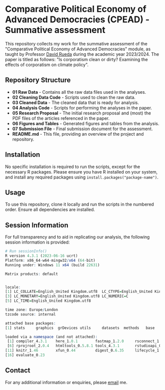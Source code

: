 
# Comparative Political Economy of Advanced Democracies (CPEAD) - Summative assessment


This repository collects my work for the summative assessment of the "Comparative Political Economy of Advanced Democracies" module, as taught by Professor [David Rueda](https://rueda.web.ox.ac.uk/home) during the academic year 2023/2024. The paper is titled as follows: "Is corporatism clean or dirty? Examining the effects of corporatism on climate policy". 



## Repository Structure

- **01 Raw Data** - Contains all the raw data files used in the analyses.
- **02 Cleaning Data Code** - Scripts used to clean the raw data.
- **03 Cleaned Data** - The cleaned data that is ready for analysis.
- **04 Analysis Code** - Scripts for performing the analyses in the paper.
- **05 Research Proposal** - The initial research proposal and (most) the PDF files of the articles referenced in the paper.
- **06 Figures and Tables** - Generated figures and tables from the analysis.
- **07 Submission File** - Final submission document for the assessment.
- **README.md** - This file, providing an overview of the project and repository.


## Installation

No specific installation is required to run the scripts, except for the necessary R packages. Please ensure you have R installed on your system, and install any required packages using `install.packages("package-name")`.


## Usage

To use this repository, clone it locally and run the scripts in the numbered order. Ensure all dependencies are installed.


## Session Information

For full transparency and to aid in replicating our analysis, the following session information is provided:

```r
# Run sessionInfo()
R version 4.3.1 (2023-06-16 ucrt)
Platform: x86_64-w64-mingw32/x64 (64-bit)
Running under: Windows 11 x64 (build 22631)

Matrix products: default


locale:
[1] LC_COLLATE=English_United Kingdom.utf8  LC_CTYPE=English_United Kingdom.utf8   
[3] LC_MONETARY=English_United Kingdom.utf8 LC_NUMERIC=C                           
[5] LC_TIME=English_United Kingdom.utf8    

time zone: Europe/London
tzcode source: internal

attached base packages:
[1] stats     graphics  grDevices utils     datasets  methods   base     

loaded via a namespace (and not attached):
 [1] compiler_4.3.1    here_1.0.1        fastmap_1.2.0     rsconnect_1.2.2   cli_3.6.2        
 [6] rprojroot_2.0.4   htmltools_0.5.8.1 tools_4.3.1       rstudioapi_0.16.0 rmarkdown_2.26   
[11] knitr_1.46        xfun_0.44         digest_0.6.35     lifecycle_1.0.4   rlang_1.1.3      
[16] evaluate_0.23 
```

## Contact

For any additional information or enquiries, please [email](mailto:jacob.edenhofer@nuffield.ox.ac.uk) me.




